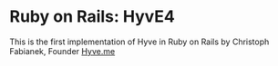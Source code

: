 # Ruby on Rails: HyvE4

This is the first implementation of Hyve in Ruby on Rails
by Christoph Fabianek, Founder [Hyve.me](http://hyve.me/)
